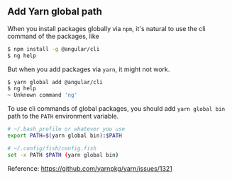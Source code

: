 ## Add Yarn global path

When you install packages globally via `npm`, it's natural to use the cli command of the packages, like

```bash
$ npm install -g @angular/cli
$ ng help
```

But when you add packages via `yarn`, it might not work.

```bash
$ yarn global add @angular/cli
$ ng help
~ Unknown command 'ng'
```

To use cli commands of global packages, you should add `yarn global bin` path to the `PATH` environment variable.

```bash
# ~/.bash_profile or whatever you use
export PATH=$(yarn global bin):$PATH
```

```bash
# ~/.config/fish/config.fish
set -x PATH $PATH (yarn global bin)
```

Reference: https://github.com/yarnpkg/yarn/issues/1321
